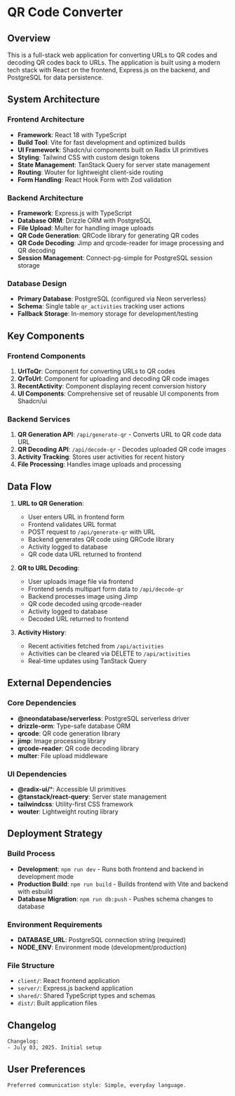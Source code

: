 # QR Code Converter

## Overview

This is a full-stack web application for converting URLs to QR codes and decoding QR codes back to URLs. The application is built using a modern tech stack with React on the frontend, Express.js on the backend, and PostgreSQL for data persistence.

## System Architecture

### Frontend Architecture
- **Framework**: React 18 with TypeScript
- **Build Tool**: Vite for fast development and optimized builds
- **UI Framework**: Shadcn/ui components built on Radix UI primitives
- **Styling**: Tailwind CSS with custom design tokens
- **State Management**: TanStack Query for server state management
- **Routing**: Wouter for lightweight client-side routing
- **Form Handling**: React Hook Form with Zod validation

### Backend Architecture
- **Framework**: Express.js with TypeScript
- **Database ORM**: Drizzle ORM with PostgreSQL
- **File Upload**: Multer for handling image uploads
- **QR Code Generation**: QRCode library for generating QR codes
- **QR Code Decoding**: Jimp and qrcode-reader for image processing and QR decoding
- **Session Management**: Connect-pg-simple for PostgreSQL session storage

### Database Design
- **Primary Database**: PostgreSQL (configured via Neon serverless)
- **Schema**: Single table `qr_activities` tracking user actions
- **Fallback Storage**: In-memory storage for development/testing

## Key Components

### Frontend Components
1. **UrlToQr**: Component for converting URLs to QR codes
2. **QrToUrl**: Component for uploading and decoding QR code images
3. **RecentActivity**: Component displaying recent conversion history
4. **UI Components**: Comprehensive set of reusable UI components from Shadcn/ui

### Backend Services
1. **QR Generation API**: `/api/generate-qr` - Converts URL to QR code data URL
2. **QR Decoding API**: `/api/decode-qr` - Decodes uploaded QR code images
3. **Activity Tracking**: Stores user activities for recent history
4. **File Processing**: Handles image uploads and processing

## Data Flow

1. **URL to QR Generation**:
   - User enters URL in frontend form
   - Frontend validates URL format
   - POST request to `/api/generate-qr` with URL
   - Backend generates QR code using QRCode library
   - Activity logged to database
   - QR code data URL returned to frontend

2. **QR to URL Decoding**:
   - User uploads image file via frontend
   - Frontend sends multipart form data to `/api/decode-qr`
   - Backend processes image using Jimp
   - QR code decoded using qrcode-reader
   - Activity logged to database
   - Decoded URL returned to frontend

3. **Activity History**:
   - Recent activities fetched from `/api/activities`
   - Activities can be cleared via DELETE to `/api/activities`
   - Real-time updates using TanStack Query

## External Dependencies

### Core Dependencies
- **@neondatabase/serverless**: PostgreSQL serverless driver
- **drizzle-orm**: Type-safe database ORM
- **qrcode**: QR code generation library
- **jimp**: Image processing library
- **qrcode-reader**: QR code decoding library
- **multer**: File upload middleware

### UI Dependencies
- **@radix-ui/***: Accessible UI primitives
- **@tanstack/react-query**: Server state management
- **tailwindcss**: Utility-first CSS framework
- **wouter**: Lightweight routing library

## Deployment Strategy

### Build Process
- **Development**: `npm run dev` - Runs both frontend and backend in development mode
- **Production Build**: `npm run build` - Builds frontend with Vite and backend with esbuild
- **Database Migration**: `npm run db:push` - Pushes schema changes to database

### Environment Requirements
- **DATABASE_URL**: PostgreSQL connection string (required)
- **NODE_ENV**: Environment mode (development/production)

### File Structure
- `client/`: React frontend application
- `server/`: Express.js backend application
- `shared/`: Shared TypeScript types and schemas
- `dist/`: Built application files

## Changelog

```
Changelog:
- July 03, 2025. Initial setup
```

## User Preferences

```
Preferred communication style: Simple, everyday language.
```